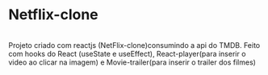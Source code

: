 # Netflix-clone
<br/>
Projeto criado com reactjs (NetFlix-clone)consumindo a api do TMDB. Feito com hooks do React (useState e useEffect), React-player(para inserir o video ao clicar na imagem) e Movie-trailer(para inserir o trailer dos filmes)
